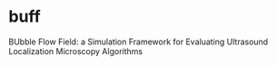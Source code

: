 # buff
BUbble Flow Field: a Simulation Framework for Evaluating Ultrasound Localization Microscopy Algorithms

